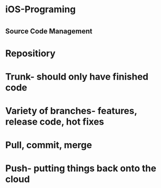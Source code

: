 # iOS-Programing
#
#
## Source Code Management
# Repositiory
# Trunk-  should only have finished code
# Variety of branches- features, release code, hot fixes
# Pull, commit, merge
# Push- putting things back onto the cloud
